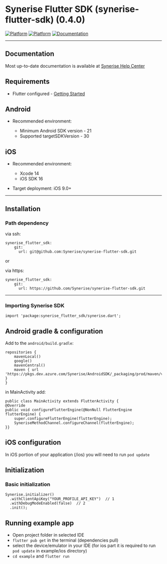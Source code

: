 # Synerise Flutter SDK (synerise-flutter-sdk) (0.4.0)

[![Platform](https://img.shields.io/badge/platform-iOS-orange.svg)](https://github.com/synerise/ios-sdk)
[![Platform](https://img.shields.io/badge/platform-Android-orange.svg)](https://github.com/synerise/android-sdk)
[![Documentation](https://img.shields.io/badge/docs-latest-brightgreen.svg?style=flat-square)](https://help.synerise.com/developers/mobile-sdk/)

---

## Documentation

Most up-to-date documentation is available at [Synerise Help Center](https://help.synerise.com/developers/mobile-sdk/)


## Requirements

* Flutter configured - [Getting Started](https://docs.flutter.dev)

## Android

* Recommended environment:

  - Minimum Android SDK version - 21
  - Supported targetSDKVersion - 30

## iOS

* Recommended environment:

  - Xcode 14 
  - iOS SDK 16

* Target deployment: iOS 9.0+

---

## Installation

### Path dependency

via ssh:
```
synerise_flutter_sdk: 
    git:
      url: git@github.com:Synerise/synerise-flutter-sdk.git
``` 

or 

via https:

```
synerise_flutter_sdk: 
    git:
      url: https://github.com/Synerise/synerise-flutter-sdk.git
``` 

---

### Importing Synerise SDK

```
import 'package:synerise_flutter_sdk/synerise.dart';
```


## Android gradle & configuration

Add to the `android/build.gradle`:


```
repositories {
    mavenLocal()
    google()
    mavenCentral()
    maven { url 'https://pkgs.dev.azure.com/Synerise/AndroidSDK/_packaging/prod/maven/v1' }
}

``` 

in MainActivity add:
```
public class MainActivity extends FlutterActivity {
@Override    
public void configureFlutterEngine(@NonNull FlutterEngine flutterEngine) {
    super.configureFlutterEngine(flutterEngine);        
    SyneriseMethodChannel.configureChannel(flutterEngine);    
}}
```

## iOS configuration

In iOS portion of your application (/ios) you will need to run
`pod update`

## Initialization

### Basic initialization

```
Synerise.initializer()
  .withClientApiKey("YOUR_PROFILE_API_KEY")  // 1
  .withDebugModeEnabled(false)  // 2
  .init(); 
```

## Running example app

-  Open project folder in selected IDE
- `flutter pub get` in the terminal (dependencies pull)
- select the device/emulator in your IDE (for ios part it is required to run `pod update` in example/ios directory)
- `cd example` and  `flutter run`

